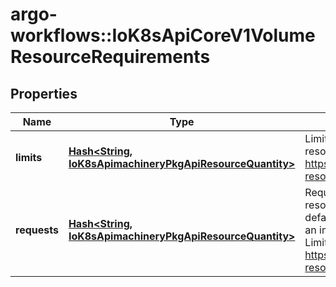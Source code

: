 # argo-workflows::IoK8sApiCoreV1VolumeResourceRequirements

## Properties
Name | Type | Description | Notes
------------ | ------------- | ------------- | -------------
**limits** | [**Hash&lt;String, IoK8sApimachineryPkgApiResourceQuantity&gt;**](IoK8sApimachineryPkgApiResourceQuantity.md) | Limits describes the maximum amount of compute resources allowed. More info: https://kubernetes.io/docs/concepts/configuration/manage-resources-containers/ | [optional] 
**requests** | [**Hash&lt;String, IoK8sApimachineryPkgApiResourceQuantity&gt;**](IoK8sApimachineryPkgApiResourceQuantity.md) | Requests describes the minimum amount of compute resources required. If Requests is omitted for a container, it defaults to Limits if that is explicitly specified, otherwise to an implementation-defined value. Requests cannot exceed Limits. More info: https://kubernetes.io/docs/concepts/configuration/manage-resources-containers/ | [optional] 


